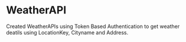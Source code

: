 # WeatherAPI
Created WeatherAPIs using Token Based Authentication to get weather deatils using LocationKey, Cityname and Address.
